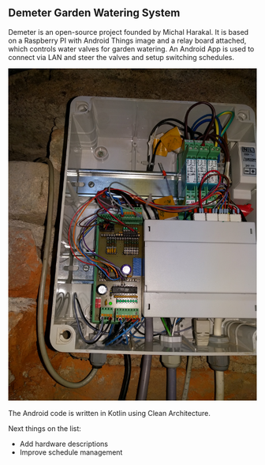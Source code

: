 ## Demeter Garden Watering System

Demeter is an open-source project founded by Michal Harakal. It is based on a Raspberry PI with Android Things image and a relay board attached, which controls water valves for garden watering. An Android App is used to connect via LAN and steer the valves and setup switching schedules.


![Demeter 2017](https://raw.githubusercontent.com/michalharakal/demeter/master/pics/Demeter2017.jpeg)


The Android code is written in Kotlin using Clean Architecture.

Next things on the list:
- Add hardware descriptions
- Improve schedule management

